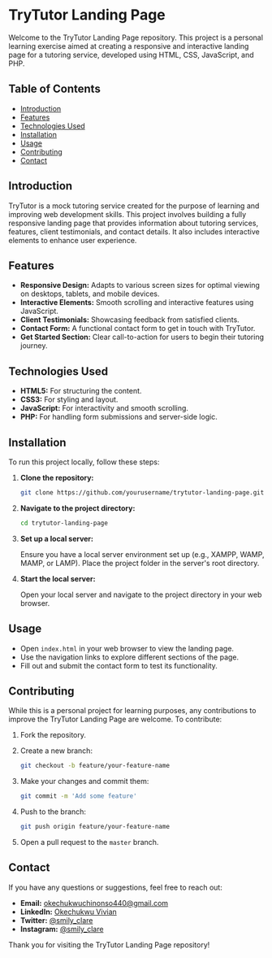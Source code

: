 # TryTutor Landing Page

Welcome to the TryTutor Landing Page repository. This project is a personal learning exercise aimed at creating a responsive and interactive landing page for a tutoring service, developed using HTML, CSS, JavaScript, and PHP.

## Table of Contents

- [Introduction](#introduction)
- [Features](#features)
- [Technologies Used](#technologies-used)
- [Installation](#installation)
- [Usage](#usage)
- [Contributing](#contributing)
- [Contact](#contact)

## Introduction

TryTutor is a mock tutoring service created for the purpose of learning and improving web development skills. This project involves building a fully responsive landing page that provides information about tutoring services, features, client testimonials, and contact details. It also includes interactive elements to enhance user experience.

## Features

- **Responsive Design:** Adapts to various screen sizes for optimal viewing on desktops, tablets, and mobile devices.
- **Interactive Elements:** Smooth scrolling and interactive features using JavaScript.
- **Client Testimonials:** Showcasing feedback from satisfied clients.
- **Contact Form:** A functional contact form to get in touch with TryTutor.
- **Get Started Section:** Clear call-to-action for users to begin their tutoring journey.

## Technologies Used

- **HTML5:** For structuring the content.
- **CSS3:** For styling and layout.
- **JavaScript:** For interactivity and smooth scrolling.
- **PHP:** For handling form submissions and server-side logic.

## Installation

To run this project locally, follow these steps:

1. **Clone the repository:**

   ```sh
   git clone https://github.com/yourusername/trytutor-landing-page.git
   ```

2. **Navigate to the project directory:**

   ```sh
   cd trytutor-landing-page
   ```

3. **Set up a local server:**
   
   Ensure you have a local server environment set up (e.g., XAMPP, WAMP, MAMP, or LAMP). Place the project folder in the server's root directory.

4. **Start the local server:**

   Open your local server and navigate to the project directory in your web browser.

## Usage

- Open `index.html` in your web browser to view the landing page.
- Use the navigation links to explore different sections of the page.
- Fill out and submit the contact form to test its functionality.

## Contributing

While this is a personal project for learning purposes, any contributions to improve the TryTutor Landing Page are welcome. To contribute:

1. Fork the repository.
2. Create a new branch:

   ```sh
   git checkout -b feature/your-feature-name
   ```

3. Make your changes and commit them:

   ```sh
   git commit -m 'Add some feature'
   ```

4. Push to the branch:

   ```sh
   git push origin feature/your-feature-name
   ```

5. Open a pull request to the `master` branch.

## Contact

If you have any questions or suggestions, feel free to reach out:

- **Email:** [okechukwuchinonso440@gmail.com](mailto:okechukwuchinonso440@gmail.com)
- **LinkedIn:** [Okechukwu Vivian](https://www.linkedin.com/in/okechukwu-vivian-769984283/)
- **Twitter:** [@smily_clare](https://twitter.com/smily_clare)
- **Instagram:** [@smily_clare](https://www.instagram.com/smily_clare/)

Thank you for visiting the TryTutor Landing Page repository!

